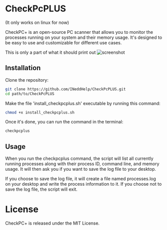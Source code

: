 # CheckPcPLUS

(It only works on linux for now)

CheckPC+ is an open-source PC scanner that allows you to monitor the processes running on your system and their memory usage. It's designed to be easy to use and customizable for different use cases.

This is only a part of what it should print out
![screenshot](https://i.postimg.cc/zXBBTWBD/Screenshot-from-2023-04-20-16-16-59.png)
## Installation

Clone the repository:
```bash
git clone https://github.com/INeddHelp/CheckPcPLUS.git
cd path/to/CheckPcPLUS
```

Make the file 'install_checkpcplus.sh' executable by running this command:
```bash
chmod +x install_checkpcplus.sh
```

Once it's done, you can run the command in the terminal:
```bash
checkpcplus
```

## Usage

When you run the checkpcplus command, the script will list all currently running processes along with their process ID, command line, and memory usage. It will then ask you if you want to save the log file to your desktop.

If you choose to save the log file, it will create a file named processes.log on your desktop and write the process information to it. If you choose not to save the log file, the script will exit.

# License

CheckPC+ is released under the MIT License.
